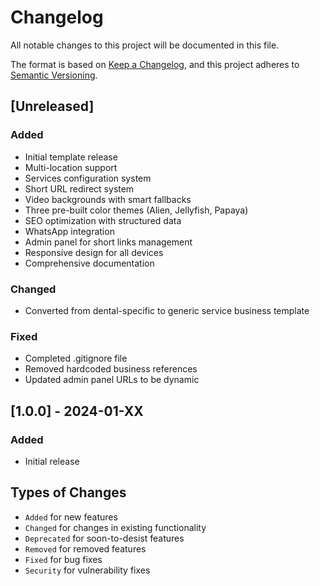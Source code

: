 # Changelog

All notable changes to this project will be documented in this file.

The format is based on [Keep a Changelog](https://keepachangelog.com/en/1.0.0/),
and this project adheres to [Semantic Versioning](https://semver.org/spec/v2.0.0.html).

## [Unreleased]

### Added
- Initial template release
- Multi-location support
- Services configuration system
- Short URL redirect system
- Video backgrounds with smart fallbacks
- Three pre-built color themes (Alien, Jellyfish, Papaya)
- SEO optimization with structured data
- WhatsApp integration
- Admin panel for short links management
- Responsive design for all devices
- Comprehensive documentation

### Changed
- Converted from dental-specific to generic service business template

### Fixed
- Completed .gitignore file
- Removed hardcoded business references
- Updated admin panel URLs to be dynamic

## [1.0.0] - 2024-01-XX

### Added
- Initial release

## Types of Changes

- `Added` for new features
- `Changed` for changes in existing functionality
- `Deprecated` for soon-to-desist features
- `Removed` for removed features
- `Fixed` for bug fixes
- `Security` for vulnerability fixes

